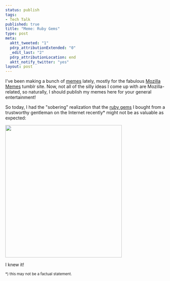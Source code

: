 ```yaml
--- 
status: publish
tags: 
- Tech Talk
published: true
title: "Meme: Ruby Gems"
type: post
meta: 
  aktt_tweeted: "1"
  pdrp_attributionExtended: "0"
  _edit_last: "2"
  pdrp_attributionLocation: end
  aktt_notify_twitter: "yes"
layout: post
---
```

I've been making a bunch of <a href="http://en.wikipedia.org/wiki/Internet_meme">memes</a> lately, mostly for the fabulous <a href="http://mozillamemes.tumblr.com/">Mozilla Memes</a> tumblr site. Now, not all of the silly ideas I come up with are Mozilla-related, so naturally, I should publish my memes here for your general entertainment!

So today, I had the "sobering" realization that the <a href="http://rubygems.org/">ruby gems</a> I bought from a trustworthy gentleman on the Internet recently* might not be as valuable as expected:

<img src="http://fredericiana.com/wp-content/uploads/2012/05/rubygems.jpg" alt="" title="Ruby Gems" width="367" height="417" class="alignnone size-full wp-image-4919" />

I knew it!

<small>*) this may not be a factual statement.</small>
